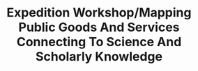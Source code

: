 ---
dateStart: 2007-08-14
dateEnd: 2007-08-14
title: "Expedition Workshop/Mapping Public Goods And Services Connecting To Science And Scholarly Knowledge"
venue: "Office of Intergovernmental Solutions"
organizer: "Susan B. Turnbull"
credit:
city: "Washington, DC"
state:
country: USA
pdfLink: 20070814-expedition-mapping-goods.pdf
venueImages:
---